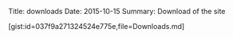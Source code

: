 Title: downloads
Date: 2015-10-15
Summary: Download of the site

[gist:id=037f9a271324524e775e,file=Downloads.md]

